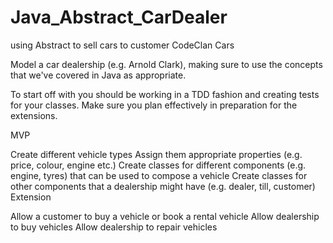 # Java_Abstract_CarDealer
using Abstract to sell cars to customer
CodeClan Cars

Model a car dealership (e.g. Arnold Clark), making sure to use the concepts that we've covered in Java as appropriate.

To start off with you should be working in a TDD fashion and creating tests for your classes. Make sure you plan effectively in preparation for the extensions.

MVP

Create different vehicle types
Assign them appropriate properties (e.g. price, colour, engine etc.)
Create classes for different components (e.g. engine, tyres) that can be used to compose a vehicle
Create classes for other components that a dealership might have (e.g. dealer, till, customer)
Extension

Allow a customer to buy a vehicle or book a rental vehicle
Allow dealership to buy vehicles
Allow dealership to repair vehicles
